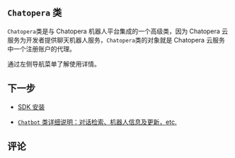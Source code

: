 ## `Chatopera` 类

`Chatopera`类是与 Chatopera 机器人平台集成的一个高级类，因为 Chatopera 云服务为开发者提供聊天机器人服务，`Chatopera`类的对象就是 Chatopera 云服务中一个注册账户的代理。

通过左侧导航菜单了解使用详情。

## 下一步

- [SDK 安装](/products/chatbot-platform/integration/index.html#sdk)

- [`Chatbot` 类详细说明：对话检索、机器人信息及更新，etc.](/products/chatbot-platform/integration/api.html)

## 评论

<script src="https://utteranc.es/client.js"
        repo="chatopera/docs"
        issue-term="pathname"
        label="Comment"
        theme="github-light"
        crossorigin="anonymous"
        async>
</script>
